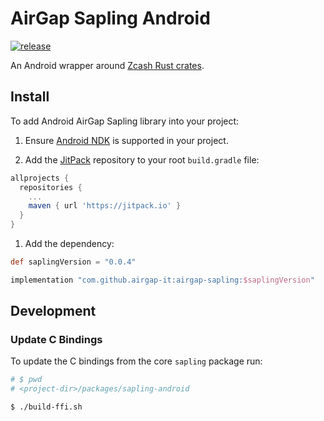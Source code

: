 # AirGap Sapling Android

[![release](https://img.shields.io/jitpack/v/github/airgap-it/airgap-sapling)](https://jitpack.io/#airgap-it/airgap-sapling)

An Android wrapper around [Zcash Rust crates](https://github.com/zcash/librustzcash).

## Install

To add Android AirGap Sapling library into your project:

1. Ensure [Android NDK](https://developer.android.com/ndk) is supported in your project. 

2. Add the [JitPack](https://jitpack.io/) repository to your root `build.gradle` file:
  ```groovy
  allprojects {
    repositories {
      ...
      maven { url 'https://jitpack.io' }
    }
  }
  ```

1. Add the dependency:
  ```groovy
  def saplingVersion = "0.0.4"

  implementation "com.github.airgap-it:airgap-sapling:$saplingVersion"
  ```

## Development

### Update C Bindings
To update the C bindings from the core `sapling` package run:
```bash
# $ pwd
# <project-dir>/packages/sapling-android

$ ./build-ffi.sh
```
